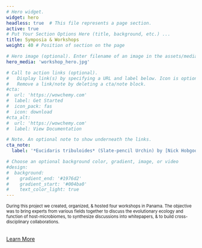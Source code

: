 ```yaml
---
# Hero widget.
widget: hero
headless: true  # This file represents a page section.
active: true 
# Put Your Section Options Here (title, background, etc.) ...
title: Symposia & Workshops
weight: 40 # Position of section on the page

# Hero image (optional). Enter filename of an image in the assets/media/ folder.
hero_media: 'workshop_hero.jpg'

# Call to action links (optional).
#   Display link(s) by specifying a URL and label below. Icon is optional for `cta`.
#   Remove a link/note by deleting a cta/note block.
#cta:
#  url: 'https://wowchemy.com'
#  label: Get Started
#  icon_pack: fas
#  icon: download
#cta_alt:
#  url: 'https://wowchemy.com'
#  label: View Documentation

# Note. An optional note to show underneath the links.
cta_note:
  label: '*Eucidaris tribuloides* (Slate-pencil Urchin) by [Nick Hobgood](https://commons.wikimedia.org/wiki/User:Nhobgood) retrieved from Wikimedia Commons ([original](https://commons.wikimedia.org/wiki/File:Eucidaris_tribuloides_(Slate-pencil_Urchin).jpg)) licensed under [CC BY-SA 3.0](https://creativecommons.org/licenses/by-sa/3.0/deed.en).'

# Choose an optional background color, gradient, image, or video
#design:
#  background:
#    gradient_end: '#1976d2'
#    gradient_start: '#004ba0'
#    text_color_light: true
---
```


<p style="font-size:0.8em;">
During this project we created, organized, & hosted four workshops in Panama. The objective was to bring experts from various fields together to discuss the evolutionary ecology and function of host-microbiomes, to synthesize discussions into whitepapers, & to build cross-disciplinary collaborations.
</p>

<div style="height: 5px"></div>

<p>
  <a href="../../workshops/" rel="noopener" class="hero-cta-alt pl-2" style="font-size:1.0em;">Learn More <i class="fas fa-angle-right"></i></a>
</p>
